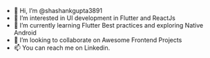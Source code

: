 - 👋 Hi, I’m @shashankgupta3891
- 👀 I’m interested in UI development in Flutter and ReactJs
- 🌱 I’m currently learning Flutter Best practices and exploring Native Android
- 💞️ I’m looking to collaborate on Awesome Frontend Projects
- 📫 You can reach me on Linkedin.

<!---
shashankgupta3891/shashankgupta3891 is a ✨ special ✨ repository because its `README.md` (this file) appears on your GitHub profile.
You can click the Preview link to take a look at your changes.
--->
